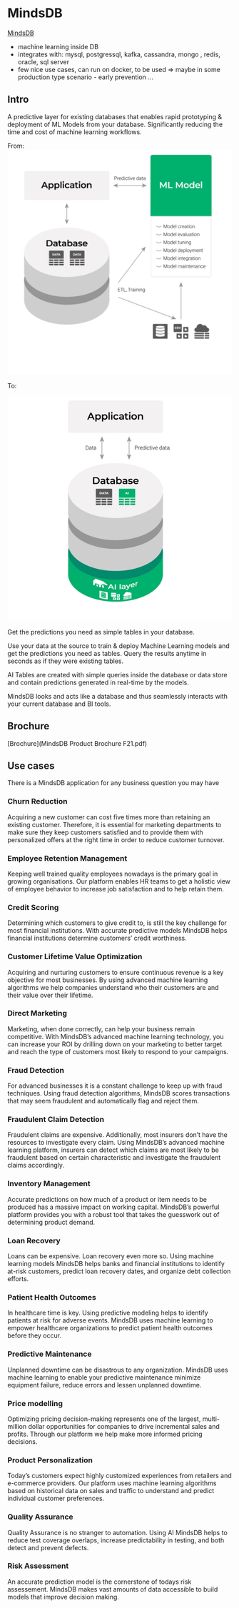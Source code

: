 # MindsDB


[MindsDB](https://mindsdb.com/)

 - machine learning inside DB
 - integrates with: mysql, postgressql, kafka, cassandra, mongo , redis, oracle, sql server
 - few nice use cases, can run on docker, to be used => maybe in some production type scenario - early prevention ...


## Intro 

A predictive layer for existing databases that enables rapid prototyping & deployment of ML Models from your database. Significantly reducing the time and cost of machine learning workflows.

From:
![img](../img/mindsdb/ML_classic.png)

To:

![](../img/mindsdb/ML_modern.png)


Get the predictions you need as simple tables in your database.

Use your data at the source to train & deploy Machine Learning models and get the predictions you need as tables. Query the results anytime in seconds as if they were existing tables.

AI Tables are created with simple queries inside the database or data store and contain predictions generated in real-time by the models.

MindsDB looks and acts like a database and thus seamlessly interacts with your current database and BI tools.


## Brochure

[Brochure](MindsDB Product Brochure F21.pdf)



## Use cases

There is a MindsDB application for any business question you may have

### Churn Reduction
Acquiring a new customer can cost five times more than retaining an existing customer. Therefore, it is essential for marketing departments to make sure they keep customers satisfied and to provide them with personalized offers at the right time in order to reduce customer turnover.​

### Employee Retention Management
Keeping well trained quality employees nowadays is the primary goal in growing organisations. Our platform enables HR teams to get a holistic view of employee behavior to increase job satisfaction and to help retain them.

### Credit Scoring
Determining which customers to give credit to, is still the key challenge for most financial institutions. With accurate predictive models MindsDB helps financial institutions determine customers’ credit worthiness.

### Customer Lifetime Value Optimization
Acquiring and nurturing customers to ensure continuous revenue is a key objective for most businesses. By using advanced machine learning algorithms we help companies understand who their customers are and their value over their lifetime.

### Direct Marketing
Marketing, when done correctly, can help your business remain competitive. With MindsDB’s advanced machine learning technology, you can increase your ROI by drilling down on your marketing to better target and reach the type of customers most likely to respond to your campaigns.

### Fraud Detection
For advanced businesses it is a constant challenge to keep up with fraud techniques. Using fraud detection algorithms, MindsDB scores transactions that may seem fraudulent and automatically flag and reject them.

### Fraudulent Claim Detection
Fraudulent claims are expensive. Additionally, most insurers don’t have the resources to investigate every claim. Using MindsDB’s advanced machine learning platform, insurers can detect which claims are most likely to be fraudulent based on certain characteristic and investigate the fraudulent claims accordingly.

### Inventory Management
Accurate predictions on how much of a product or item needs to be produced has a massive impact on working capital. MindsDB’s powerful platform provides you with a robust tool that takes the guesswork out of determining product demand.

### Loan Recovery
Loans can be expensive. Loan recovery even more so. Using machine learning models MindsDB helps banks and financial institutions to identify at-risk customers, predict loan recovery dates, and organize debt collection efforts.

### Patient Health Outcomes
In healthcare time is key. Using predictive modeling helps to identify patients at risk for adverse events. MindsDB uses machine learning to empower healthcare organizations to predict patient health outcomes before they occur.

### Predictive Maintenance
Unplanned downtime can be disastrous to any organization. MindsDB uses machine learning to enable your predictive maintenance minimize equipment failure, reduce errors and lessen unplanned downtime.

### Price modelling
Optimizing pricing decision-making represents one of the largest, multi-million dollar opportunities for companies to drive incremental sales and profits. Through our platform we help make more informed pricing decisions.

### Product Personalization
Today’s customers expect highly customized experiences from retailers and e-commerce providers. Our platform uses machine learning algorithms based on historical data on sales and traffic to understand and predict individual customer preferences.

### Quality Assurance
Quality Assurance is no stranger to automation. Using AI MindsDB helps to reduce test coverage overlaps, increase predictability in testing, and both detect and prevent defects.

### Risk Assessment
An accurate prediction model is the cornerstone of todays risk assessement. MindsDB makes vast amounts of data accessible to build models that improve decision making.